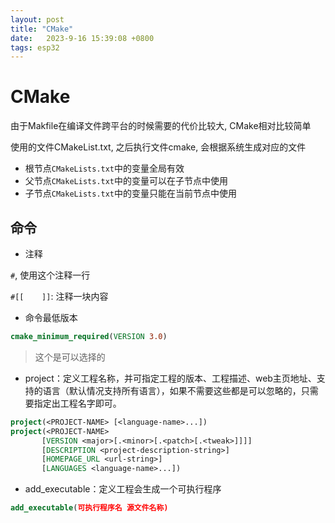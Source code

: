 ```yaml
---
layout: post
title: "CMake" 
date:   2023-9-16 15:39:08 +0800
tags: esp32
---
```


# CMake

由于Makfile在编译文件跨平台的时候需要的代价比较大, CMake相对比较简单

使用的文件CMakeList.txt, 之后执行文件cmake, 会根据系统生成对应的文件

- 根节点`CMakeLists.txt`中的变量全局有效
- 父节点`CMakeLists.txt`中的变量可以在子节点中使用
- 子节点`CMakeLists.txt`中的变量只能在当前节点中使用

## 命令

+ 注释

`#`, 使用这个注释一行

`#[[    ]]`: 注释一块内容

+ 命令最低版本

```cmake
cmake_minimum_required(VERSION 3.0)
```

> 这个是可以选择的

+ project：定义工程名称，并可指定工程的版本、工程描述、web主页地址、支持的语言（默认情况支持所有语言），如果不需要这些都是可以忽略的，只需要指定出工程名字即可。

```cmake
project(<PROJECT-NAME> [<language-name>...])
project(<PROJECT-NAME>
       [VERSION <major>[.<minor>[.<patch>[.<tweak>]]]]
       [DESCRIPTION <project-description-string>]
       [HOMEPAGE_URL <url-string>]
       [LANGUAGES <language-name>...])
```

+ add_executable：定义工程会生成一个可执行程序

```cmake
add_executable(可执行程序名 源文件名称)
```









